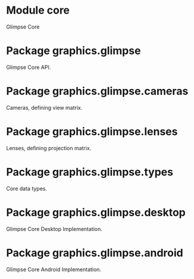 # Module core

Glimpse Core

# Package graphics.glimpse

Glimpse Core API.

# Package graphics.glimpse.cameras

Cameras, defining view matrix.

# Package graphics.glimpse.lenses

Lenses, defining projection matrix.

# Package graphics.glimpse.types

Core data types.

# Package graphics.glimpse.desktop

Glimpse Core Desktop Implementation.

# Package graphics.glimpse.android

Glimpse Core Android Implementation.

